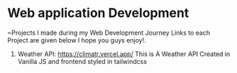 # Web application Development
~Projects I made during my Web Development Journey Links to each Project are given below I hope you guys enjoy!.
1. Weather API: https://climatr.vercel.app/ This is A Weather API Created in Vanilla JS and frontend styled in tailwindcss
